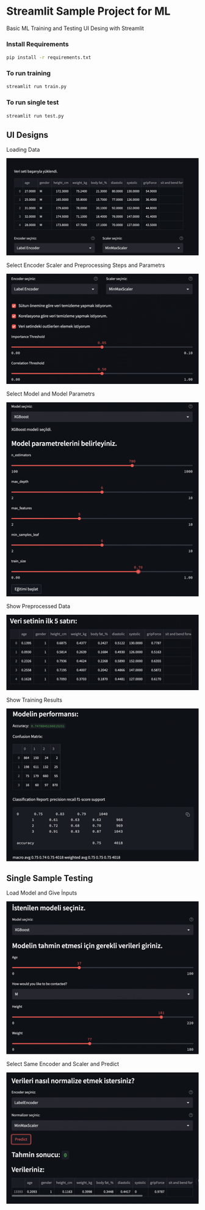 # Streamlit Sample Project for ML

Basic ML Training and Testing UI Desing with Streamlit

### Install Requirements

```bash
pip install -r requirements.txt
```

### To run training

```bash
streamlit run train.py
```

### To run single test

```bash
streamlit run test.py
```

## UI Designs

Loading Data

![alt text](./source/load_data.png)

Select Encoder Scaler and Preprocessing Steps and Parametrs

![alt text](./source/select_encoder_prep_steps.png)

Select Model and Model Parametrs

![alt text](./source/select_model_and_params.png)

Show Preprocessed Data

![alt text](./source/show_preped_data.png)

Show Training Results

![alt text](./source/model_result.png)



## Single Sample Testing

Load Model and Give İnputs

![alt text](./source/load_model.png)

Select Same Encoder and Scaler and Predict 

![alt text](./source/predict_single_test.png)

